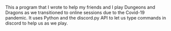This a program that I wrote to help my friends and I play Dungeons and Dragons as we transitioned to online sessions due to the Covid-19 pandemic. 
It uses Python and the discord.py API to let us type commands in discord to help us as we play. 

